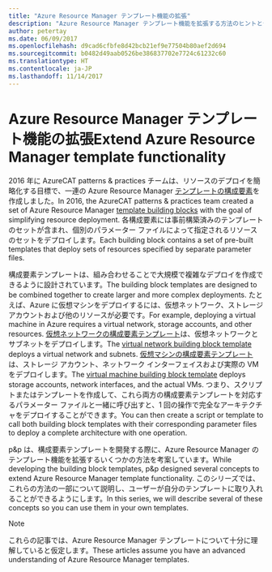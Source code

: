 ```yaml
---
title: "Azure Resource Manager テンプレート機能の拡張"
description: "Azure Resource Manager テンプレート機能を拡張する方法のヒントとテクニックについて説明します。"
author: petertay
ms.date: 06/09/2017
ms.openlocfilehash: d9cad6cfbfe8d42bcb21ef9e77504b80aef2d694
ms.sourcegitcommit: b0482d49aab0526be386837702e7724c61232c60
ms.translationtype: HT
ms.contentlocale: ja-JP
ms.lasthandoff: 11/14/2017
---
```

# <a name="extend-azure-resource-manager-template-functionality"></a><span data-ttu-id="c8fa6-103">Azure Resource Manager テンプレート機能の拡張</span><span class="sxs-lookup"><span data-stu-id="c8fa6-103">Extend Azure Resource Manager template functionality</span></span>

<span data-ttu-id="c8fa6-104">2016 年に AzureCAT patterns & practices チームは、リソースのデプロイを簡略化する目標で、一連の Azure Resource Manager [テンプレートの構成要素](https://github.com/mspnp/template-building-blocks/wiki)を作成しました。</span><span class="sxs-lookup"><span data-stu-id="c8fa6-104">In 2016, the AzureCAT patterns & practices team created a set of Azure Resource Manager [template building blocks](https://github.com/mspnp/template-building-blocks/wiki) with the goal of simplifying resource deployment.</span></span> <span data-ttu-id="c8fa6-105">各構成要素には事前構築済みのテンプレートのセットが含まれ、個別のパラメーター ファイルによって指定されるリソースのセットをデプロイします。</span><span class="sxs-lookup"><span data-stu-id="c8fa6-105">Each building block contains a set of pre-built templates that deploy sets of resources specified by separate parameter files.</span></span>

<span data-ttu-id="c8fa6-106">構成要素テンプレートは、組み合わせることで大規模で複雑なデプロイを作成できるように設計されています。</span><span class="sxs-lookup"><span data-stu-id="c8fa6-106">The building block templates are designed to be combined together to create larger and more complex deployments.</span></span> <span data-ttu-id="c8fa6-107">たとえば、Azure に仮想マシンをデプロイするには、仮想ネットワーク、ストレージ アカウントおよび他のリソースが必要です。</span><span class="sxs-lookup"><span data-stu-id="c8fa6-107">For example, deploying a virtual machine in Azure requires a virtual network, storage accounts, and other resources.</span></span> <span data-ttu-id="c8fa6-108">[仮想ネットワークの構成要素テンプレート](https://github.com/mspnp/template-building-blocks/wiki/VNet-(v1))は、仮想ネットワークとサブネットをデプロイします。</span><span class="sxs-lookup"><span data-stu-id="c8fa6-108">The [virtual network building block template](https://github.com/mspnp/template-building-blocks/wiki/VNet-(v1)) deploys a virtual network and subnets.</span></span> <span data-ttu-id="c8fa6-109">[仮想マシンの構成要素テンプレート](https://github.com/mspnp/template-building-blocks/wiki/Windows-and-Linux-VMs-(v1))は、ストレージ アカウント、ネットワーク インターフェイスおよび実際の VM をデプロイします。</span><span class="sxs-lookup"><span data-stu-id="c8fa6-109">The [virtual machine building block template](https://github.com/mspnp/template-building-blocks/wiki/Windows-and-Linux-VMs-(v1)) deploys storage accounts, network interfaces, and the actual VMs.</span></span> <span data-ttu-id="c8fa6-110">つまり、スクリプトまたはテンプレートを作成して、これら両方の構成要素テンプレートを対応するパラメーター ファイルと一緒に呼び出すと、1 回の操作で完全なアーキテクチャをデプロイすることができます。</span><span class="sxs-lookup"><span data-stu-id="c8fa6-110">You can then create a script or template to call both building block templates with their corresponding parameter files to deploy a complete architecture with one operation.</span></span>

<span data-ttu-id="c8fa6-111">p&p は、構成要素テンプレートを開発する際に、Azure Resource Manager のテンプレート機能を拡張するいくつかの方法を考案しています。</span><span class="sxs-lookup"><span data-stu-id="c8fa6-111">While developing the building block templates, p&p designed several concepts to extend Azure Resource Manager template functionality.</span></span> <span data-ttu-id="c8fa6-112">このシリーズでは、これらの方法の一部について説明し、ユーザーが自分のテンプレートに取り入れることができるようにします。</span><span class="sxs-lookup"><span data-stu-id="c8fa6-112">In this series, we will describe several of these concepts so you can use them in your own templates.</span></span>

> [!NOTE]
> <span data-ttu-id="c8fa6-113">これらの記事では、Azure Resource Manager テンプレートについて十分に理解していると仮定します。</span><span class="sxs-lookup"><span data-stu-id="c8fa6-113">These articles assume you have an advanced understanding of Azure Resource Manager templates.</span></span>